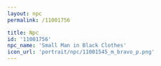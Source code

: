 ```yaml
---
layout: npc
permalink: /11001756

title: Npc
id: '11001756'
npc_name: 'Small Man in Black Clothes'
icon_url: 'portrait/npc/11001545_m_bravo_p.png'
---
```

